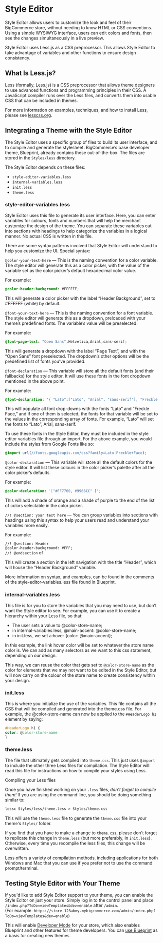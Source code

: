 # Style Editor

 

Style Editor allows users to customize the look and feel of their BigCommerce store, without needing to know HTML or CSS conventions. Using a simple WYSIWYG interface, users can edit colors and fonts, then see the changes simultaneously in a live preview.

Style Editor uses Less.js as a CSS preprocessor. This allows Style Editor to take advantage of variables and other functions to ensure design consistency.

## What Is Less.js? 

Less (formally, Less.js) is a CSS preprocessor that allows theme designers to use advanced functions and programming principles in their CSS. A JavaScript compiler runs over the Less files, and converts them into usable CSS that can be included in themes.

For more information on examples, techniques, and how to install Less, please see <a href="http://lesscss.org/" target="_blank">lesscss.org</a>.

## Integrating a Theme with the Style Editor 

The Style Editor uses a specific group of files to build its user interface, and to compile and generate the stylesheet. BigCommerce’s base developer theme, Blueprint, already contains these out-of-the-box. The files are stored in the `Styles/less` directory.

The Style Editor depends on these files:

*   `style-editor-variables.less`
*   `internal-variables.less`
*   `init.less`
*   `theme.less`

### style-editor-variables.less 

Style Editor uses this file to generate its user interface. Here, you can enter variables for colours, fonts and numbers that will help the merchant customize the design of the theme. You can separate these variables out into sections with headings to help categorize the variables in a logical manner. No actual CSS is written in this file.

There are some syntax patterns involved that Style Editor will understand to help you customize the UI. Special syntax:

`@color-your-text-here` — This is the naming convention for a color variable. The style editor will generate this as a color picker, with the value of the variable set as the color picker’s default hexadecimal color value.

For example:

<div class="HubBlock-header">
    <div class="HubBlock-header-title flex items-center">
        <div class="HubBlock-header-name"></div>
    </div><div class="HubBlock-header-subtitle"></div>
</div>

<!--
title: ""
subtitle: ""
lineNumbers: true
-->

```css
@color-header-background: #FFFFFF;
```

This will generate a color picker with the label “Header Background”, set to #FFFFFF (white) by default.

`@font-your-text-here` — This is the naming convention for a font variable. The style editor will generate this as a dropdown, preloaded with your theme’s predefined fonts. The variable’s value will be preselected.

For example:

<div class="HubBlock-header">
    <div class="HubBlock-header-title flex items-center">
        <div class="HubBlock-header-name"></div>
    </div><div class="HubBlock-header-subtitle"></div>
</div>

<!--
title: ""
subtitle: ""
lineNumbers: true
-->

```css
@font-page-text: "Open Sans",Helvetica,Arial,sans-serif;
```

This will generate a dropdown with the label “Page Text”, and with the “Open Sans” font preselected. The dropdown’s other options will be the predefined list of fonts you’ve provided.

`@font-declaration` — This variable will store all the default fonts (and their fallbacks) for the style editor. It will use these fonts in the font dropdown mentioned in the above point.

For example:

<div class="HubBlock-header">
    <div class="HubBlock-header-title flex items-center">
        <div class="HubBlock-header-name"></div>
    </div><div class="HubBlock-header-subtitle"></div>
</div>

<!--
title: ""
subtitle: ""
lineNumbers: true
-->

```css
@font-declaration: '{ "Lato":["Lato", "Arial", "sans-serif"], "Freckle Face":["Freckle Face", "cursive"]}';

```

This will populate all font drop-downs with the fonts “Lato” and “Freckle Face,” and if one of them is selected, the fonts for that variable will be set to the values in the corresponding array of fonts. For example, “Lato” will set the fonts to “Lato”, Arial, sans-serif.

To use these fonts in the Style Editor, they must be included in the style editor variables file through an import. For the above example, you would include the styles from Google Fonts like so:

<div class="HubBlock-header">
    <div class="HubBlock-header-title flex items-center">
        <div class="HubBlock-header-name"></div>
    </div><div class="HubBlock-header-subtitle"></div>
</div>

<!--
title: ""
subtitle: ""
lineNumbers: true
-->

```css
@import url(//fonts.googleapis.com/css?family=Lato|Freckle+Face);

```

`@color-declaration` — This variable will store all the default colors for the style editor. It will list these colours in the color picker’s palette after all the color picker’s defaults.

For example:

<div class="HubBlock-header">
    <div class="HubBlock-header-title flex items-center">
        <div class="HubBlock-header-name"></div>
    </div><div class="HubBlock-header-subtitle"></div>
</div>

<!--
title: ""
subtitle: ""
lineNumbers: true
-->

```css
@color-declaration: '["#FF7700, #9966CC" ]';
```

This will add a shade of orange and a shade of purple to the end of the list of colors selectable in the color picker.

`//! @section: your text here` — You can group variables into sections with headings using this syntax to help your users read and understand your variables more easily.

For example:

`//! @section: Header`  
`@color-header-background: #FFF;`  
`//! @endsection`  of

This will create a section in the left navigation with the title “Header”, which will house the “Header Background” variable.

More information on syntax, and examples, can be found in the comments of the style-editor-variables.less file found in Blueprint.

### internal-variables.less 

This file is for you to store the variables that you may need to use, but don’t want the Style editor to see. For example, you can use it to create a hierarchy within your Less file, so that:

*   The user sets a value to @color-store-name;
*   in internal-variables.less, @main-accent: @color-store-name;
*   in init.less, we set a:hover {color: @main-accent};

In this example, the link hover color will be set to whatever the store name color is. We can add as many selectors as we want to this css statement, depending on our design.

This way, we can reuse the color that gets set to `@color-store-name` as the color for elements that we may not want to be edited in the Style Editor, but will now carry on the colour of the store name to create consistency within your design.

### init.less 

This is where you initialize the use of the variables. This file contains all the CSS that will be compiled and generated into the theme.css file. For example, the @color-store-name can now be applied to the `#HeaderLogo h1` element by saying:

<div class="HubBlock-header">
    <div class="HubBlock-header-title flex items-center">
        <div class="HubBlock-header-name"></div>
    </div><div class="HubBlock-header-subtitle"></div>
</div>

<!--
title: ""
subtitle: ""
lineNumbers: true
-->

```css
#HeaderLogo h1 {
color: @color-store-name
}

```

### theme.less 

The file that ultimately gets compiled into `theme.css`. This just uses `@import` to include the other three Less files for compilation. The Style Editor will read this file for instructions on how to compile your styles using Less.

Compiling your Less files

Once you have finished working on your `.less` files, _don’t forget to compile them!_ If you are using the command line, you should be doing something similar to:

<div class="HubBlock-header">
    <div class="HubBlock-header-title flex items-center">
        <div class="HubBlock-header-name"></div>
    </div><div class="HubBlock-header-subtitle"></div>
</div>

<!--
title: ""
subtitle: ""
lineNumbers: true
-->

```html
lessc Styles/less/theme.less > Styles/theme.css 

```

This will use the `theme.less` file to generate the `theme.css` file into your theme's `Styles/` folder.

If you find that you have to make a change to `theme.css`, please don't forget to replicate this change in `theme.less` (but more preferably, in `init.less`). Otherwise, every time you recompile the less files, this change will be overwritten.

Less offers a variety of compilation methods, including applications for both Windows and Mac that you can use if you prefer not to use the command prompt/terminal.

## Testing Style Editor with Your Theme 

If you'd like to add Style Editor support to your theme, you can enable the Style Editor on just your store. Simply log in to the control panel and place `/index.php?ToDo=viewTemplates&dev=enable` after `/admin`.<br>
(For example: <NOBR>`https://store-123abmy.mybigcommerce.com/admin/index.php?ToDo=viewTemplates&dev=enable`</nobr>)

This will enable [Developer Mode](#) for your store, which also enables Blueprint and other features for theme developers. You can [use Blueprint](#) as a basis for creating new themes.

